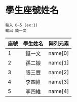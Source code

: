 # 學生座號姓名
    輸入 0~5 (ex:1)
    輸出 錢一文
| 座號  | 學生姓名  | 陣列元素 |
| :------------ |:---------------:| -----:|
| 1 | 錢一文 | name[0] |
| 2 | 孫二娘 | name[1] |
| 3 | 張三豐 | name[2] |
| 4 | 李四維 | name[3] |
| 5 | 李四維 | name[4] |
    
